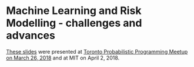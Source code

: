 # Machine Learning and Risk Modelling - challenges and advances

[These slides](./03_16_Machine_Learning_and_Risk_Modelling_challenges_and_advances.pdf) were presented at [Toronto Probabilistic Programming Meetup on March 26, 2018](https://www.meetup.com/Toronto-Probabilistic-Programming-Meetup/events/248049275/) and at MIT on April 2, 2018.
